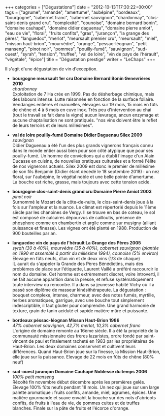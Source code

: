 +++
categories = ["Dégustations"]
date = "2012-10-13T17:30:22+00:00"
tags = ["agrume", "amande", "amertume", "aubépine", "bordeaux", "bourgogne", "cabernet franc", "cabernet sauvignon", "chardonnay", "clos-saint-denis grand cru", "complexité", "counoise", "domaine bernard bonin", "domaine cauhapé", "domaine didier daguenau", "domaine pierre amiot", "eau de vie", "floral", "fruits confits", "gras", "jurançon", "la grange des pères", "languedoc", "merlot", "meursault premier cru", "meursault", "miel", "misson haut-brion", "mourvèdre", "orange", "pessac-léognan", "petit manseng", "pinot noir", "pommes", "pouilly-fumé", "sauvignon", "sud-ouest", "syrah", "tension", "truffee", "val de loire", "vin de pays de l'hérault", "végétale", "épice"] 
title = "Dégustation prestige"
writer = "LeChaps"
+++

Il s'agit d'une dégustation de vin d'exception.

* **bourgogne meursault 1er cru Domaine Bernard Bonin Genevrières 2010**  
_chardonnay_  
Exploitation de 7 Ha crée en 1999. Pas de désherbage chimique, mais des labours intense. Lutte raisonnée en fonction de la surface foliaire. Vendanges entières et manuelles, élevages sur 19 mois, 15 mois en fûts de chêne et 4 à 5 mois en cuve inox. Très peu d'intervention au chai (tout le travail se fait dans la vigne) aucun levurage, ancun enzymage et aucune chaptalisation ne sont pratiqués. "nos vins doivent être le reflet de leurs terroirs et de leurs millésimes".

* **val de loire pouilly-fumé Domaine Didier Daguenau Silex 2009**  
_sauvignon_  
Didier Daguenau a été l'un des plus grands vignerons français connu dans le monde entier aussi bien pour son côté atypique que pour ses pouilly-fumé. Un homme de convictions qui a établi l'image d'un Alain Ducasse en cuisine, de nouvelles pratiques culturales et a formé l'élite de nos vignerons actuels. Silex 2009 est donc le premier de millésime de son fils Benjamin (Didier étant décédé le 18 septembre 2018) : un nez floral, sur l'aubépine, le végétal noble et une belle pointe d'amertume. La bouche est riche, grasse, mais toujours avec cette tension acide.

* **bourgogne clos-saint-denis grand cru Domaine Pierre Amiot 2003**  
_pinot noir_  
Surnommé le Mozart de la côte-de-nuits, le clos-saint-denis joue à la fois sur l'ampleur et la nuance. Le climat est répertorié depuis le 11ème siècle par les chanoines de Vergy. Il se trouve en bas de coteau, le sol est composé de calcaires dépourvus de cailloutis, présence de phosphore comme en chambertin et argile comme sur musigny (alliant puissance et finesse). Les vignes ont été planté en 1980. Production de 900 bouteilles par an.

* **languedoc vin de pays de l'hérault La Grange des Pères 2005**  
_syrah (30 à 40%), mourvèdre (35 à 40%), cabernet sauvignon (plantée en 1990 et assemblé à partir du millésime 1994), counoise (5% environ)_  
Élevage en fûts neufs, d’un vin et de deux vins (1/3 de chaque)  
IL aurait du s'appeler la Grande des Pères Bénédictins, mais des problèmes de place sur l'étiquette, Laurent Vaillé a préféré raccourcir le nom du domaine. Cet homme est extrèmement discret, voire introverti, il ne fait aucune apparition dans la presse, et refuse systématiquement toute interview ou rencontre. Il a dans sa jeunesse habité Vichy où il a passé son diplôme de masseur kinésithérapeute. La dégustation : bouquet complexe, intense, charmeur, avec des notes fumés, myrtille, herbes aromatiques, garrigue, avec une bouche tout simplement indescriptible, il faut gôuter pour comprendre. Une grand harmonie de texture, grain de tanin aciduté et sapide matière mûre et puissante.

* **bordeaux péssac-léognan Misson Haut-Brion 1986**  
_47% cabernet sauvignon, 42,7% merlot, 10,3% cabernet franc_  
L'origine de domaine remonte au 16ème siècle. Il a été la propriété de la communauté missionnaire des frères lazaristes, ordre fondé par saint-vincent de paul et finalement racheté en 1983 par les propriétaires de Haut-Brion. Les deux domaines conservent et cultivent leurs différences. Quand Haut-Brion joue sur la finesse, la Mission Haut-Brion, elle joue sur la puissance. Elevage de 22 mois en fûts de chêne (80% neuf)

* **sud-ouest jurançon Domaine Cauhapé Noblesse du temps 2006**  
_100% petit manseng_  
Récolté fin novembre début décembre après les premières gelés. Elevage 100% fûts neufs pendant 18 mois. Un nez qui joue sur uen large palette aromatique : fruits confits, amande, miel, agrumes, épices. Une matière gourmande et suave envahit la bouche sur des nots d'abricots confits, de fruits à l'eau de vie, de pommes cuites et de truffes blanches. Finale sur la pâte de fruits et l'écorce d'orange.
